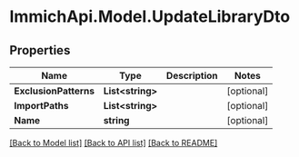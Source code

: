 # ImmichApi.Model.UpdateLibraryDto

## Properties

Name | Type | Description | Notes
------------ | ------------- | ------------- | -------------
**ExclusionPatterns** | **List&lt;string&gt;** |  | [optional] 
**ImportPaths** | **List&lt;string&gt;** |  | [optional] 
**Name** | **string** |  | [optional] 

[[Back to Model list]](../README.md#documentation-for-models) [[Back to API list]](../README.md#documentation-for-api-endpoints) [[Back to README]](../README.md)

